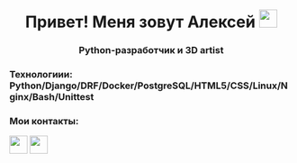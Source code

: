 <h1 align="center">Привет! Меня зовут Алексей
<img src="https://github.com/blackcater/blackcater/raw/main/images/Hi.gif" height="32"/></h1>
<h3 align="center">Python-разработчик и 3D artist</h3>

<h3>Технологиии: Python/Django/DRF/Docker/PostgreSQL/HTML5/CSS/Linux/Nginx/Bash/Unittest</h3>

<h3>Мои контакты:</h3>
<a href="mailto:dkphobos@yandex.ru"><img height="32" width="32" src="https://unpkg.com/simple-icons@v7/icons/maildotru.svg" /></a>
<a href="https://t.me/cRzer"><img height="32" width="32" src="https://unpkg.com/simple-icons@v7/icons/telegram.svg" /></a>
